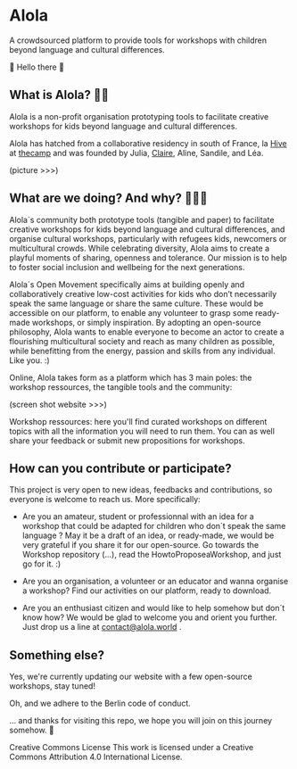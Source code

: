 # Alola
 A crowdsourced platform to provide tools for workshops with children beyond language and cultural differences.


🎈 Hello there 🎈

## What is Alola? 🐙🤖

Alola is a non-profit organisation prototyping tools to facilitate creative workshops for kids beyond language and cultural differences. 

Alola has hatched from a collaborative residency in south of France, la [Hive](http://www.hivers.fr/) at [thecamp](https://thecamp.fr/) and was founded by Julia, [Claire](https://github.com/claireaoi), Aline, Sandile, and Léa.

(picture >>>)

## What are we doing? And why? 👦🎈👧 


Alola´s community both prototype tools (tangible and paper) to facilitate creative workshops for kids beyond language and cultural differences, and organise cultural workshops, particularly with refugees kids, newcomers or multicultural crowds. 
While celebrating diversity, Alola aims to create a playful moments of sharing, openness and tolerance.
Our mission is to help to foster social inclusion and wellbeing for the next generations. 

Alola´s Open Movement specifically aims at building openly and collaboratively creative low-cost activities for kids who don’t necessarily speak the same language or share the same culture. These would be accessible on our platform, to enable any volunteer to grasp some ready-made workshops, or simply inspiration. 
By adopting an open-source philosophy, Alola wants to enable everyone to become an actor to create a flourishing multicultural society and reach as many children as possible, while benefitting from the energy, passion and skills from any individual. Like you. :)

Online, Alola takes form as a platform which has 3 main poles: the workshop ressources, the tangible tools and the community:

(screen shot website >>>)

Workshop ressources: here you'll find curated workshops on different topics with all the information you will need to run them. You can as well share your feedback or submit new propositions for workshops.

## How can you contribute or participate?

This project is very open to new ideas, feedbacks and contributions, so everyone is welcome to reach us. More specifically:

- Are you an amateur, student or professionnal with an idea for a workshop that could be adapted for children who don´t speak the same language ? May it be a draft of an idea, or ready-made, we would be very grateful if you share it for our open-source. Go towards the Workshop repository (...), read the HowtoProposeaWorkshop, and just go for it. :) 

- Are you an organisation, a volunteer or an educator and wanna organise a workshop? Find our activities on our platform, ready to download.

- Are you an enthusiast citizen and would like to help somehow but don´t know how? We would be glad to welcome you and orient you further. Just drop us a line at contact@alola.world .




## Something else?

Yes, we're currently updating our website with a few open-source workshops, stay tuned!

Oh, and we adhere to the Berlin code of conduct.

... and thanks for visiting this repo, we hope you will join on this journey somehow. 🐙



Creative Commons License
This work is licensed under a Creative Commons Attribution 4.0 International License. 
